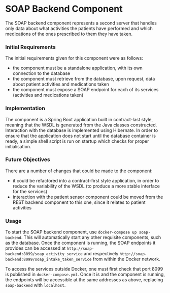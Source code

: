 # SOAP Backend Component

The SOAP backend component represents a second server that handles only data about what activities the patients have performed and which medications of the ones prescribed
to them they have taken.

### Initial Requirements

The initial requirements given for this component were as follows:
- the component must be a standalone application, with its own connection to the database
- the component must retrieve from the database, upon request, data about patient activities and medications taken
- the component must expose a SOAP endpoint for each of its services (activities and medications taken)

### Implementation

The component is a Spring Boot application built in contract-last style, meaning that the WSDL is generated from the Java classes constructed. Interaction with the database is
implemented using Hibernate. In order to ensure that the application does not start until the database container is ready, a simple shell script is run on startup which checks
for proper initialisation.

### Future Objectives

There are a number of changes that could be made to the component:
- it could be refactored into a contract-first style application, in order to reduce the variability of the WSDL (to produce a more stable interface for the services)
- interaction with the patient sensor component could be moved from the REST backend component to this one, since it relates to patient activities

### Usage

To start the SOAP backend component, use `docker-compose up soap-backend`. This will automatically start any other requisite components, such as the database.
Once the component is running, the SOAP endpoints it provides can be accessed at `http://soap-backend:8099/soap_activity_service` and respectively
`http://soap-backend:8099/soap_intake_taken_service` from within the Docker network.

To access the services outside Docker, one must first check that port 8099 is published in `docker-compose.yml`. Once it is and the component is running, the endpoints will be
accessible at the same addresses as above, replacing `soap-backend` with `localhost`.
